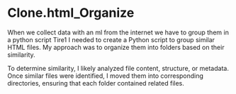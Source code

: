 # Clone.html_Organize
When we collect data with an ml from the internet we have to group them in a python script
Tire1
I needed to create a Python script to group similar HTML files. My approach was to organize them into folders based on their similarity.

To determine similarity, I likely analyzed file content, structure, or metadata. Once similar files were identified, I moved them into corresponding directories, ensuring that each folder contained related files.
